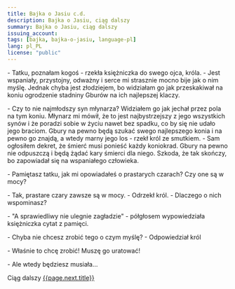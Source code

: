 ```yaml
---
title: Bajka o Jasiu c.d.
description: Bajka o Jasiu, ciąg dalszy
summary: Bajka o Jasiu, ciąg dalszy
issuing_account:
tags: [bajka, bajka-o-jasiu, language-pl]
lang: pl_PL
license: "public"
---
```


\- Tatku, poznałam kogoś - rzekła księżniczka do swego ojca, króla. - Jest wspaniały, przystojny, odważny i serce mi strasznie mocno bije jak o nim myślę. Jednak chyba jest złodziejem, bo widziałam go jak przeskakiwał na koniu ogrodzenie stadniny Gburów na ich najlepszej klaczy.

\- Czy to nie najmłodszy syn młynarza? Widziałem go jak jechał przez pola na tym koniu. Młynarz mi mówił, że to jest najbystrzejszy z jego wszystkich synów i że poradzi sobie w życiu nawet bez spadku, co by się nie udało jego braciom. Gbury na pewno będą szukać swego najlepszego konia i na pewno go znajdą, a wtedy marny jego los - rzekł król ze smutkiem. - Sam ogłosiłem dekret, że śmierć musi ponieść każdy koniokrad. Gbury na pewno nie odpuszczą i będą żądać kary śmierci dla niego. Szkoda, że tak skończy, bo zapowiadał się na wspaniałego człowieka.

\- Pamiętasz tatku, jak mi opowiadałeś o prastarych czarach? Czy one są w mocy?

\- Tak, prastare czary zawsze są w mocy. - Odrzekł król. - Dlaczego o nich wspominasz?

\- "A sprawiedliwy nie ulegnie zagładzie" - półgłosem wypowiedziała księżniczka cytat z pamięci.

\- Chyba nie chcesz zrobić tego o czym myślę? - Odpowiedział król

\- Właśnie to chcę zrobić! Muszę go uratować!

\- Ale wtedy będziesz musiała...

Ciąg dalszy <a href="{{ page.next.url }}">{{page.next.title}}</a>
